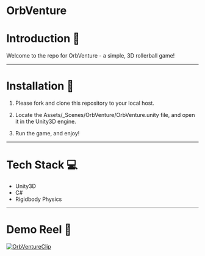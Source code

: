 # OrbVenture

# Introduction :wave:

Welcome to the repo for OrbVenture - a simple, 3D rollerball game!

<hr>

# Installation :floppy_disk:

1) Please fork and clone this repository to your local host.

2) Locate the Assets/_Scenes/OrbVenture/OrbVenture.unity file, and open it in the Unity3D engine.

3) Run the game, and enjoy!

<hr>

# Tech Stack :computer:

- Unity3D
- C#
- Rigidbody Physics

<hr>

# Demo Reel :movie_camera:

[![OrbVentureClip](https://image.ibb.co/fw9Xgc/Orb_Venture_SS.png)](https://youtu.be/DYkNbrzfdLM "OrbVenture Demo Clip")
